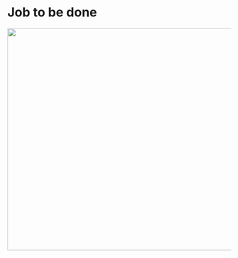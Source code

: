 # Job to be done

<img src="https://github.com/yakonaru/BADS7105/blob/main/Homework%2002%20%E2%80%93%20Jobs%20to%20be%20done/jtbd.png" width="800" height="500" />